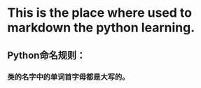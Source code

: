 # This is the place where used to markdown the python learning.
## Python命名规则：
### 类的名字中的单词首字母都是大写的。
